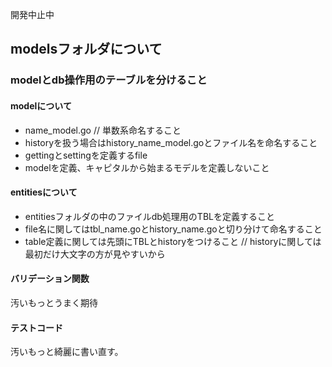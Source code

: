 











開発中止中


## modelsフォルダについて

### modelとdb操作用のテーブルを分けること

#### modelについて
- name_model.go // 単数系命名すること
- historyを扱う場合はhistory_name_model.goとファイル名を命名すること
- gettingとsettingを定義するfile
- modelを定義、キャピタルから始まるモデルを定義しないこと

#### entitiesについて 
- entitiesフォルダの中のファイルdb処理用のTBLを定義すること
- file名に関してはtbl_name.goとhistory_name.goと切り分けて命名すること
- table定義に関しては先頭にTBLとhistoryをつけること // historyに関しては最初だけ大文字の方が見やすいから

#### バリデーション関数
汚いもっとうまく期待
#### テストコード
汚いもっと綺麗に書い直す。



